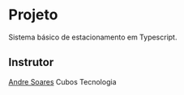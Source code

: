 # Projeto

Sistema básico de estacionamento em Typescript.

## Instrutor
[Andre Soares](https://www.linkedin.com/in/andre-soares-dev/)
Cubos Tecnologia
